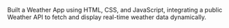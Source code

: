 Built a Weather App using HTML, CSS, and JavaScript, integrating a public Weather API to fetch and display real-time weather data dynamically.

